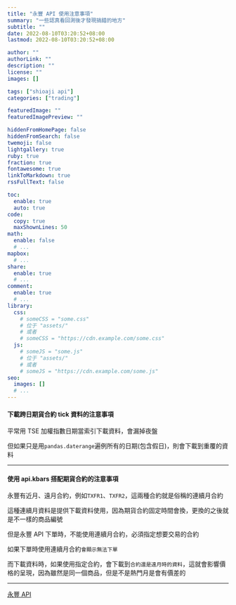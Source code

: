 ```yaml
---
title: "永豐 API 使用注意事項"
summary: "一些認真看回測後才發現搞錯的地方"
subtitle: ""
date: 2022-08-10T03:20:52+08:00
lastmod: 2022-08-10T03:20:52+08:00

author: ""
authorLink: ""
description: ""
license: ""
images: []

tags: ["shioaji api"]
categories: ["trading"]

featuredImage: ""
featuredImagePreview: ""

hiddenFromHomePage: false
hiddenFromSearch: false
twemoji: false
lightgallery: true
ruby: true
fraction: true
fontawesome: true
linkToMarkdown: true
rssFullText: false

toc:
  enable: true
  auto: true
code:
  copy: true
  maxShownLines: 50
math:
  enable: false
  # ...
mapbox:
  # ...
share:
  enable: true
  # ...
comment:
  enable: true
  # ...
library:
  css:
    # someCSS = "some.css"
    # 位于 "assets/"
    # 或者
    # someCSS = "https://cdn.example.com/some.css"
  js:
    # someJS = "some.js"
    # 位于 "assets/"
    # 或者
    # someJS = "https://cdn.example.com/some.js"
seo:
  images: []
  # ...
---
```


#### 下載跨日期貨合約 tick 資料的注意事項
平常用 TSE 加權指數日期當索引下載資料，會漏掉夜盤

但如果只是用`pandas.daterange`遍例所有的日期(包含假日)，則會下載到重覆的資料

---
#### 使用 api.kbars 搭配期貨合約的注意事項
永豐有近月、遠月合約，例如`TXFR1`、`TXFR2`，這兩種合約就是俗稱的連續月合約

這種連續月資料是提供下載資料使用，因為期貨合約固定時間會換，更換的之後就是不一樣的商品編號

但是永豐 API 下單時，不能使用連續月合約，必須指定想要交易的合約

如果下單時使用連續月合約`會顯示無法下單`

而下載資料時，如果使用指定合約，會下載到`合約還是遠月時的資料`，這就會影響價格的呈現，因為雖然是同一個商品，但是不是熱門月是會有價差的

---

[永豐 API](https://sinotrade.github.io/tutor/market_data/historical/)